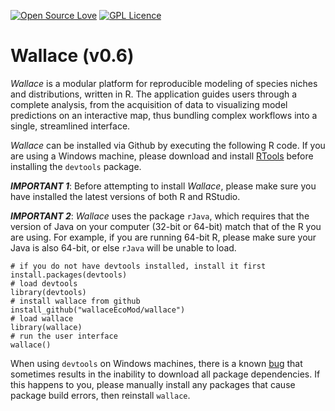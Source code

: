 [![Open Source Love](https://badges.frapsoft.com/os/v2/open-source.svg?v=103)](https://github.com/ellerbrock/open-source-badge/)   [![GPL Licence](https://badges.frapsoft.com/os/gpl/gpl.svg?v=103)](https://opensource.org/licenses/GPL-3.0/)  

# Wallace (v0.6)

*Wallace* is a modular platform for reproducible modeling of species niches and distributions, written in R. The application guides users through a complete analysis, from the acquisition of data to visualizing model predictions on an interactive map, thus bundling complex workflows into a single, streamlined interface.

*Wallace* can be installed via Github by executing the following R code. If you are using a Windows machine, please download and install [RTools](https://cran.r-project.org/bin/windows/Rtools/) before installing the `devtools` package.

***IMPORTANT 1***: Before attempting to install *Wallace*, please make sure you have installed the latest versions of both R and RStudio.

***IMPORTANT 2***: *Wallace* uses the package `rJava`, which requires that the version of Java on your computer (32-bit or 64-bit) match that of the R you are using. For example, if you are running 64-bit R, please make sure your Java is also 64-bit, or else `rJava` will be unable to load.

    # if you do not have devtools installed, install it first
    install.packages(devtools)
    # load devtools
    library(devtools)
    # install wallace from github
    install_github("wallaceEcoMod/wallace")
    # load wallace
    library(wallace)
    # run the user interface
    wallace()

When using `devtools` on Windows machines, there is a known [bug](https://github.com/hadley/devtools/issues/1298) that sometimes results in the inability to download all package dependencies. If this happens to you, please manually install any packages that cause package build errors, then reinstall `wallace`.
